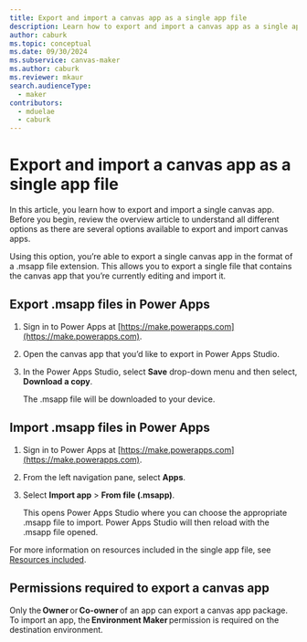 ```yaml
---
title: Export and import a canvas app as a single app file 
description: Learn how to export and import a canvas app as a single app file.
author: caburk
ms.topic: conceptual
ms.date: 09/30/2024
ms.subservice: canvas-maker
ms.author: caburk
ms.reviewer: mkaur
search.audienceType: 
  - maker
contributors:
  - mduelae
  - caburk
---
```


# Export and import a canvas app as a single app file

In this article, you learn how to export and import a single canvas app. Before you begin, review the overview article to understand all different options as there are several options available to export and import canvas apps.

Using this option, you’re able to export a single canvas app in the format of a .msapp file extension. This allows you to export a single file that contains the canvas app that you’re currently editing and import it.


## Export .msapp files in Power Apps

1. Sign in to Power Apps at [https://make.powerapps.com](https://make.powerapps.com). 
1. Open the canvas app that you’d like to export in Power Apps Studio.  
1. In the Power Apps Studio, select **Save** drop-down menu and then select, **Download a copy**. 
 
    The .msapp file will be downloaded to your device.  

## Import .msapp files in Power Apps
1. Sign in to Power Apps at [https://make.powerapps.com](https://make.powerapps.com).
1. From the left navigation pane, select **Apps**.
1. Select **Import app** > **From file (.msapp)**. 

    This opens Power Apps Studio where you can choose the appropriate .msapp file to import. Power Apps Studio will then reload with the .msapp file opened. 

For more information on resources included in the single app file, see [Resources included](export-import-app.md#resources-included-canvas-apps-as-app-packages).

## Permissions required to export a canvas app  

Only the **Owner** or **Co-owner** of an app can export a canvas app package. To import an app, the **Environment Maker** permission is required on the destination environment. 